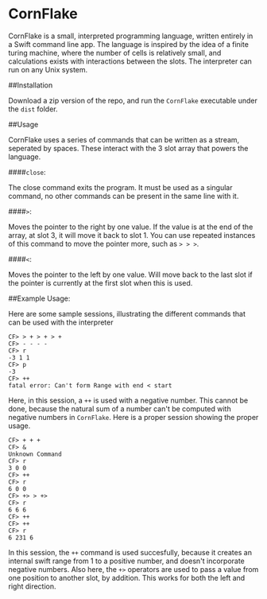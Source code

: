 # CornFlake

CornFlake is a small, interpreted programming language, written entirely in a Swift command line app. The language is inspired by the idea of a finite turing machine, where the number of cells is relatively small, and calculations exists with interactions between the slots. The interpreter can run on any Unix system.

##Installation

Download a zip version of the repo, and run the `CornFlake` executable under the `dist` folder.

##Usage

CornFlake uses a series of commands that can be written as a stream, seperated by spaces. These interact with the 3 slot array that powers the language.

####`close`:

The close command exits the program. It must be used as a singular command, no other commands can be present in the same line with it.

####`>`:

Moves the pointer to the right by one value. If the value is at the end of the array, at slot 3, it will move it back to slot 1. You can use repeated instances of this command to move the pointer more, such as `> > >`.

####`<`:

Moves the pointer to the left by one value. Will move back to the last slot if the pointer is currently at the first slot when this is used.

##Example Usage:

Here are some sample sessions, illustrating the different commands that can be used with the interpreter

```
CF> > + > + > +
CF> - - - -
CF> r
-3 1 1
CF> p
-3
CF> ++
fatal error: Can't form Range with end < start
```

Here, in this session, a `++` is used with a negative number. This cannot be done, because the natural sum of a number can't be computed with negative numbers in `CornFlake`. Here is a proper session showing the proper usage.

```
CF> + + +
CF> &
Unknown Command
CF> r
3 0 0
CF> ++
CF> r
6 0 0
CF> +> > +>
CF> r
6 6 6
CF> ++
CF> ++
CF> r
6 231 6
```

In this session, the `++` command is used succesfully, because it creates an internal swift range from 1 to a positive number, and doesn't incorporate negative numbers. Also here, the `+>` operators are used to pass a value from one position to another slot, by addition. This works for both the left and right direction.